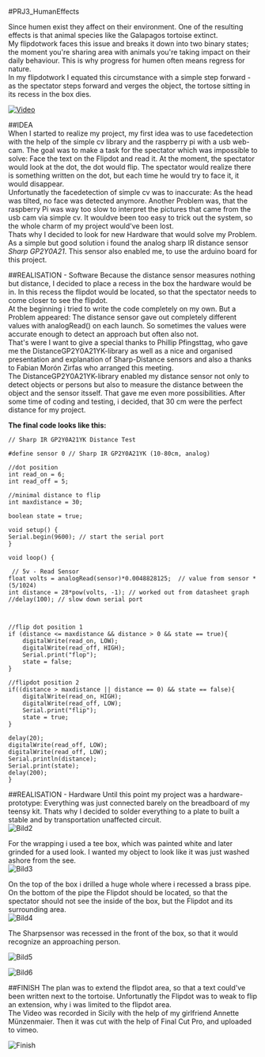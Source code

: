 #PRJ3_HumanEffects

Since humen exist they affect on their environment. One of the resulting effects is that animal species like the Galapagos tortoise extinct.  
My flipdotwork faces this issue and breaks it down into two binary states; the moment you're sharing area with animals you're taking impact on their daily behaviour. This is why progress for humen often means  regress for nature.   
In my flipdotwork I  equated this circumstance with a simple step forward - as the spectator steps forward and verges the object,  the tortose sitting in its recess in the box dies.

[![Video](http://julianlucas.de/IOpictures/PJ3_1.png)](https://vimeo.com/123685335) 

##IDEA  
When I started to realize my project, my first idea was to use facedetection with the help of the simple cv library and the raspberry pi with a usb web-cam.  The goal was to make a task for the spectator which was impossible to solve: Face the text on the Flipdot and read it. At the moment, the spectator would look at the dot, the dot would flip. The spectator would realize there is something written on the dot, but each time he would try to face it, it would disappear.  
Unfortunatly the facedetection of simple cv was to inaccurate: As the head was tilted, no face was detected anymore. Another Problem was, that the raspberry Pi was way too slow to interpret the pictures that came from the usb cam via simple cv. It wouldve been too easy to trick out the system, so the whole charm of my project would've been lost.  
Thats why I decided to look for new Hardware that would solve my Problem. As a simple but good solution i found the analog sharp IR distance sensor *Sharp GP2Y0A21*.  This sensor also enabled me, to use the arduino board for this project.

##REALISATION - Software
Because the distance sensor measures nothing but distance, I decided to place a recess in the box the hardware would be in. In this recess the flipdot would be located, so that the spectator needs to come closer to see the flipdot.   
At the beginning i tried to write the code completely on my own. But a Problem appeared: The distance sensor  gave out completely different values with analogRead() on each launch. So sometimes the values were accurate enough to detect an approach but often also not.   
That's were I want to give a special thanks to Phillip Pfingsttag, who gave me the DistanceGP2Y0A21YK-library as well as a nice and organised presentation and explanation of Sharp-Distance sensors and also a thanks to Fabian Morón Zirfas who arranged this meeting.  
The DistanceGP2Y0A21YK-library enabled my distance sensor not only to detect objects or persons but also to measure the distance between the object and the sensor itsself. That gave me even more possibilities. After some time of coding and testing, i decided, that 30 cm were the perfect distance for my project.  
 
**The final code looks like this:**

	// Sharp IR GP2Y0A21YK Distance Test

	#define sensor 0 // Sharp IR GP2Y0A21YK (10-80cm, analog)

	//dot position
	int read_on = 6;
	int read_off = 5;

	//minimal distance to flip
	int maxdistance = 30;

	boolean state = true;

	void setup() {
	Serial.begin(9600); // start the serial port
	}

	void loop() {
  
 	 // 5v - Read Sensor
  	float volts = analogRead(sensor)*0.0048828125;  // value from sensor * 	(5/1024)
  	int distance = 28*pow(volts, -1); // worked out from datasheet graph
  	//delay(100); // slow down serial port 
  
 
  
  	//flip dot position 1
  	if (distance <= maxdistance && distance > 0 && state == true){
    	digitalWrite(read_on, LOW);
    	digitalWrite(read_off, HIGH);
    	Serial.print("flop");
    	state = false;  
  	}
  
  	//flipdot position 2
  	if((distance > maxdistance || distance == 0) && state == false){
    	digitalWrite(read_on, HIGH);
    	digitalWrite(read_off, LOW);
    	Serial.print("flip");
    	state = true;
	}

	delay(20);
	digitalWrite(read_off, LOW);
	digitalWrite(read_off, LOW);
	Serial.println(distance);
	Serial.print(state);
	delay(200);
	}  
  
  
##REALISATION - Hardware
Until this point my project was a hardware-prototype: Everything was just connected barely on the breadboard of my teensy kit. Thats why I decided to solder everything to a plate to built a stable and by transportation unaffected circuit.   
![Bild2](http://julianlucas.de/IOpictures/PJ3_2.png)  
  
For the wrapping i used a tee box, which was painted white and later grinded for a used look. I wanted my object to look like it was just washed ashore from the see.  
![Bild3](http://julianlucas.de/IOpictures/PJ3_3.png)  
  
On the top of the box i drilled a huge whole where i recessed a brass pipe. On the bottom of the pipe the Flipdot should be located, so that the spectator should not see the inside of the box, but the Flipdot and its surrounding area.   
![Bild4](http://julianlucas.de/IOpictures/PJ3_4.png)
  
The Sharpsensor was recessed in the front of the box, so that it would recognize an approaching person.

![Bild5](http://julianlucas.de/IOpictures/PJ3_6.png)

![Bild6](http://julianlucas.de/IOpictures/PJ3_7.png)

##FINISH
The plan was to extend the flipdot area, so that a text could've been written next to the tortoise. 
Unfortunatly the Flipdot was to weak to flip an extension, why i was limited to the flipdot area.  
The Video was recorded in Sicily with the help of my girlfriend Annette Münzenmaier. Then it was cut with the help of Final Cut Pro, and uploaded to vimeo.

![Finish](http://julianlucas.de/IOpictures/PJ3_5.png)


